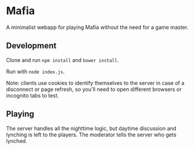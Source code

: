# Mafia

A minimalist webapp for playing Mafia without the need for a game master.

## Development

Clone and run `npm install` and `bower install`.

Run with `node index.js`.

Note: clients use cookies to identify themselves to the server in case of a disconnect or page refresh, so you'll need to open different browsers or incognito tabs to test.

## Playing

The server handles all the nighttime logic, but daytime discussion and lynching is left to the players. The moderator tells the server who gets lynched.